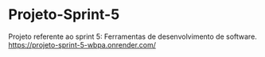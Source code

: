 # Projeto-Sprint-5
Projeto referente ao sprint 5: Ferramentas de desenvolvimento de software.
https://projeto-sprint-5-wbpa.onrender.com/
